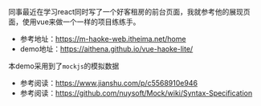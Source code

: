 同事最近在学习react同时写了一个好客租房的前台页面，我就参考他的展现页面，使用vue来做一个一样的项目练练手。

+ 参考地址：https://m-haoke-web.itheima.net/home
+ demo地址：https://aithena.github.io/vue-haoke-lite/

本demo采用到了`mockjs`的模拟数据

+ 参考阅读：https://www.jianshu.com/p/c5568910e946
+ 参考阅读：https://github.com/nuysoft/Mock/wiki/Syntax-Specification
